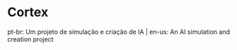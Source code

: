 # Cortex
pt-br: Um projeto de simulação e criação de IA | en-us: An AI simulation and creation project
